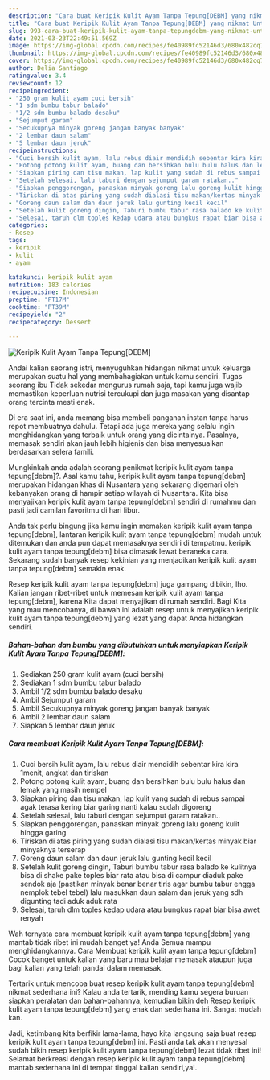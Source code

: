 ```yaml
---
description: "Cara buat Keripik Kulit Ayam Tanpa Tepung[DEBM] yang nikmat Untuk Jualan"
title: "Cara buat Keripik Kulit Ayam Tanpa Tepung[DEBM] yang nikmat Untuk Jualan"
slug: 993-cara-buat-keripik-kulit-ayam-tanpa-tepungdebm-yang-nikmat-untuk-jualan
date: 2021-03-23T22:49:51.569Z
image: https://img-global.cpcdn.com/recipes/fe40989fc52146d3/680x482cq70/keripik-kulit-ayam-tanpa-tepungdebm-foto-resep-utama.jpg
thumbnail: https://img-global.cpcdn.com/recipes/fe40989fc52146d3/680x482cq70/keripik-kulit-ayam-tanpa-tepungdebm-foto-resep-utama.jpg
cover: https://img-global.cpcdn.com/recipes/fe40989fc52146d3/680x482cq70/keripik-kulit-ayam-tanpa-tepungdebm-foto-resep-utama.jpg
author: Delia Santiago
ratingvalue: 3.4
reviewcount: 12
recipeingredient:
- "250 gram kulit ayam cuci bersih"
- "1 sdm bumbu tabur balado"
- "1/2 sdm bumbu balado desaku"
- "Sejumput garam"
- "Secukupnya minyak goreng jangan banyak banyak"
- "2 lembar daun salam"
- "5 lembar daun jeruk"
recipeinstructions:
- "Cuci bersih kulit ayam, lalu rebus diair mendidih sebentar kira kira 1menit, angkat dan tiriskan"
- "Potong potong kulit ayam, buang dan bersihkan bulu bulu halus dan lemak yang masih nempel"
- "Siapkan piring dan tisu makan, lap kulit yang sudah di rebus sampai agak terasa kering biar garing nanti kalau sudah digoreng"
- "Setelah selesai, lalu taburi dengan sejumput garam ratakan.."
- "Siapkan penggorengan, panaskan minyak goreng lalu goreng kulit hingga garing"
- "Tiriskan di atas piring yang sudah dialasi tisu makan/kertas minyak biar minyaknya terserap"
- "Goreng daun salam dan daun jeruk lalu gunting kecil kecil"
- "Setelah kulit goreng dingin, Taburi bumbu tabur rasa balado ke kulitnya bisa di shake pake toples biar rata atau bisa di campur diaduk pake sendok aja (pastikan minyak benar benar tiris agar bumbu tabur engga nemplok tebel tebel) lalu masukkan daun salam dan jeruk yang sdh digunting tadi aduk aduk rata"
- "Selesai, taruh dlm toples kedap udara atau bungkus rapat biar bisa awet renyah"
categories:
- Resep
tags:
- keripik
- kulit
- ayam

katakunci: keripik kulit ayam 
nutrition: 183 calories
recipecuisine: Indonesian
preptime: "PT17M"
cooktime: "PT39M"
recipeyield: "2"
recipecategory: Dessert

---
```



![Keripik Kulit Ayam Tanpa Tepung[DEBM]](https://img-global.cpcdn.com/recipes/fe40989fc52146d3/680x482cq70/keripik-kulit-ayam-tanpa-tepungdebm-foto-resep-utama.jpg)

Andai kalian seorang istri, menyuguhkan hidangan nikmat untuk keluarga merupakan suatu hal yang membahagiakan untuk kamu sendiri. Tugas seorang ibu Tidak sekedar mengurus rumah saja, tapi kamu juga wajib memastikan keperluan nutrisi tercukupi dan juga masakan yang disantap orang tercinta mesti enak.

Di era  saat ini, anda memang bisa membeli panganan instan tanpa harus repot membuatnya dahulu. Tetapi ada juga mereka yang selalu ingin menghidangkan yang terbaik untuk orang yang dicintainya. Pasalnya, memasak sendiri akan jauh lebih higienis dan bisa menyesuaikan berdasarkan selera famili. 



Mungkinkah anda adalah seorang penikmat keripik kulit ayam tanpa tepung[debm]?. Asal kamu tahu, keripik kulit ayam tanpa tepung[debm] merupakan hidangan khas di Nusantara yang sekarang digemari oleh kebanyakan orang di hampir setiap wilayah di Nusantara. Kita bisa menyajikan keripik kulit ayam tanpa tepung[debm] sendiri di rumahmu dan pasti jadi camilan favoritmu di hari libur.

Anda tak perlu bingung jika kamu ingin memakan keripik kulit ayam tanpa tepung[debm], lantaran keripik kulit ayam tanpa tepung[debm] mudah untuk ditemukan dan anda pun dapat memasaknya sendiri di tempatmu. keripik kulit ayam tanpa tepung[debm] bisa dimasak lewat beraneka cara. Sekarang sudah banyak resep kekinian yang menjadikan keripik kulit ayam tanpa tepung[debm] semakin enak.

Resep keripik kulit ayam tanpa tepung[debm] juga gampang dibikin, lho. Kalian jangan ribet-ribet untuk memesan keripik kulit ayam tanpa tepung[debm], karena Kita dapat menyajikan di rumah sendiri. Bagi Kita yang mau mencobanya, di bawah ini adalah resep untuk menyajikan keripik kulit ayam tanpa tepung[debm] yang lezat yang dapat Anda hidangkan sendiri.

<!--inarticleads1-->

##### Bahan-bahan dan bumbu yang dibutuhkan untuk menyiapkan Keripik Kulit Ayam Tanpa Tepung[DEBM]:

1. Sediakan 250 gram kulit ayam (cuci bersih)
1. Sediakan 1 sdm bumbu tabur balado
1. Ambil 1/2 sdm bumbu balado desaku
1. Ambil Sejumput garam
1. Ambil Secukupnya minyak goreng jangan banyak banyak
1. Ambil 2 lembar daun salam
1. Siapkan 5 lembar daun jeruk




<!--inarticleads2-->

##### Cara membuat Keripik Kulit Ayam Tanpa Tepung[DEBM]:

1. Cuci bersih kulit ayam, lalu rebus diair mendidih sebentar kira kira 1menit, angkat dan tiriskan
1. Potong potong kulit ayam, buang dan bersihkan bulu bulu halus dan lemak yang masih nempel
1. Siapkan piring dan tisu makan, lap kulit yang sudah di rebus sampai agak terasa kering biar garing nanti kalau sudah digoreng
1. Setelah selesai, lalu taburi dengan sejumput garam ratakan..
1. Siapkan penggorengan, panaskan minyak goreng lalu goreng kulit hingga garing
1. Tiriskan di atas piring yang sudah dialasi tisu makan/kertas minyak biar minyaknya terserap
1. Goreng daun salam dan daun jeruk lalu gunting kecil kecil
1. Setelah kulit goreng dingin, Taburi bumbu tabur rasa balado ke kulitnya bisa di shake pake toples biar rata atau bisa di campur diaduk pake sendok aja (pastikan minyak benar benar tiris agar bumbu tabur engga nemplok tebel tebel) lalu masukkan daun salam dan jeruk yang sdh digunting tadi aduk aduk rata
1. Selesai, taruh dlm toples kedap udara atau bungkus rapat biar bisa awet renyah




Wah ternyata cara membuat keripik kulit ayam tanpa tepung[debm] yang mantab tidak ribet ini mudah banget ya! Anda Semua mampu menghidangkannya. Cara Membuat keripik kulit ayam tanpa tepung[debm] Cocok banget untuk kalian yang baru mau belajar memasak ataupun juga bagi kalian yang telah pandai dalam memasak.

Tertarik untuk mencoba buat resep keripik kulit ayam tanpa tepung[debm] nikmat sederhana ini? Kalau anda tertarik, mending kamu segera buruan siapkan peralatan dan bahan-bahannya, kemudian bikin deh Resep keripik kulit ayam tanpa tepung[debm] yang enak dan sederhana ini. Sangat mudah kan. 

Jadi, ketimbang kita berfikir lama-lama, hayo kita langsung saja buat resep keripik kulit ayam tanpa tepung[debm] ini. Pasti anda tak akan menyesal sudah bikin resep keripik kulit ayam tanpa tepung[debm] lezat tidak ribet ini! Selamat berkreasi dengan resep keripik kulit ayam tanpa tepung[debm] mantab sederhana ini di tempat tinggal kalian sendiri,ya!.

